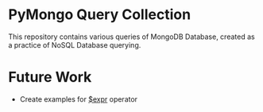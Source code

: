 # PyMongo Query Collection
This repository contains various queries of MongoDB Database, created as a practice of NoSQL Database querying.

#  Future Work
* Create examples for [$expr](https://www.mongodb.com/docs/manual/reference/operator/query/expr/) operator